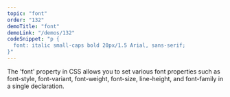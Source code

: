 ```yaml
---
topic: "font"
order: "132"
demoTitle: "font"
demoLink: "/demos/132"
codeSnippet: "p {
  font: italic small-caps bold 20px/1.5 Arial, sans-serif;
}"
---
```


The 'font' property in CSS allows you to set various font properties such as font-style, font-variant, font-weight, font-size, line-height, and font-family in a single declaration.
<br />
